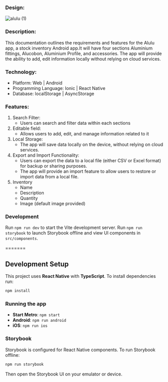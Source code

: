 ### Design:
![alulu (1)](https://github.com/Tushil-G/Alulu/assets/122863540/63a85982-b77f-437e-a339-f8274f0e8cd5)

### Description:

This documentation outlines the requirements and features for the Alulu app, a stock inventory Android app.It will have four sections Aluminium fittings, Alucobon, Aluminium Profile, and accessories. The app will provide the ability to add, edit information locally without relying on cloud services.

### Technology:

- Platform: Web | Android
- Programming Language: Ionic | React Native
- Database: localStorage | AsyncStorage

### Features:

1. Search Filter:
   - Users can search and filter data within each sections
2. Editable field:
   - Allows users to add, edit, and manage information related to it
3. Local Storage:
   - The app will save data locally on the device, without relying on cloud services.
4. Export and Import Functionality:
   - Users can export the data to a local file (either CSV or Excel format) for backup or sharing purposes.
   - The app will provide an import feature to allow users to restore or import data from a local file.
5. Inventory
   - Name
   - Description
   - Quantity
   - Image (default image provided)

### Development

Run `npm run dev` to start the Vite development server.
Run `npm run storybook` to launch Storybook offline and view UI components in `src/components`.

=======
## Development Setup

This project uses **React Native** with **TypeScript**. To install dependencies run:

```sh
npm install
```

### Running the app

- **Start Metro**: `npm start`
- **Android**: `npm run android`
- **iOS**: `npm run ios`

### Storybook

Storybook is configured for React Native components. To run Storybook offline:

```sh
npm run storybook
```

Then open the Storybook UI on your emulator or device.
